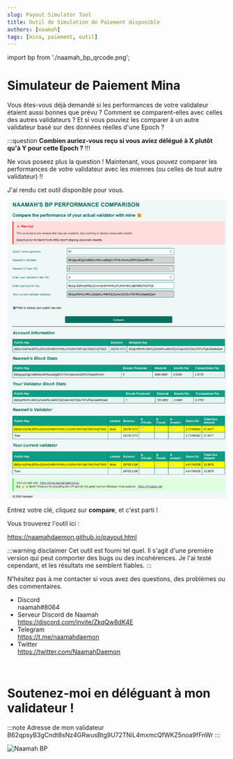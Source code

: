```yaml
---
slug: Payout Simulator Tool
title: Outil de Simulation de Paiement disponible
authors: [naamah]
tags: [mina, paiement, outil]
---
```

import bp from './naamah_bp_qrcode.png';

# Simulateur de Paiement Mina

Vous êtes-vous déjà demandé si les performances de votre validateur étaient aussi bonnes que prévu ?
Comment se comparent-elles avec celles des autres validateurs ?
Et si vous pouviez les comparer à un autre validateur basé sur des données réelles d'une Epoch ?

:::question
**Combien auriez-vous reçu si vous aviez délégué à X plutôt qu'à Y pour cette Epoch ?**
!!!

Ne vous poseez plus la question ! Maintenant, vous pouvez comparer les performances de votre validateur avec les miennes (ou celles de tout autre validateur) !!

J'ai rendu cet outil disponible pour vous.

![Simulateur de Paiement Mina](./payout-simulator.png)

Entrez votre clé, cliquez sur **compare**, et c'est parti !

Vous trouverez l'outil ici :

https://naamahdaemon.github.io/payout.html

:::warning disclaimer
Cet outil est fourni tel quel.
Il s'agit d'une première version qui peut comporter des bugs ou des incohérences.
Je l'ai testé cependant, et les résultats me semblent fiables.
:::

N'hésitez pas à me contacter si vous avez des questions, des problèmes ou des commentaires.

* Discord  
naamah#8064  
* Serveur Discord de Naamah  
https://discord.com/invite/ZkqQw8dK4E
* Telegram  
https://t.me/naamahdaemon
* Twitter  
https://twitter.com/NaamahDaemon

<br/>

# Soutenez-moi en déléguant à mon validateur !

:::note Adresse de mon validateur 
B62qpsyB3gCndt8sNz4GRwusBtg9U72TNiL4mxmcQfWKZ5noa9fFnWr
:::

<div class="text--center">
<img src={bp} alt="Naamah BP" style={{width: 240}} />
</div>